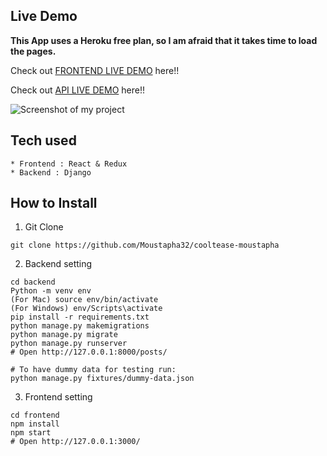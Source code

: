 ## Live Demo

**This App uses a Heroku free plan, so I am afraid that it takes time to load the pages.**

Check out [FRONTEND LIVE DEMO](https://cooltease-frontend.herokuapp.com/) here!!

Check out [API LIVE DEMO](https://cooltease-backend.herokuapp.com/) here!!

![Screenshot of my project](https://res.cloudinary.com/rajitcloud/image/upload/v1652854954/image_g18hls.png)

## Tech used

```
* Frontend : React & Redux
* Backend : Django
```

## How to Install

1. Git Clone

```
git clone https://github.com/Moustapha32/cooltease-moustapha
```

2. Backend setting

```
cd backend
Python -m venv env
(For Mac) source env/bin/activate
(For Windows) env/Scripts\activate
pip install -r requirements.txt
python manage.py makemigrations
python manage.py migrate
python manage.py runserver
# Open http://127.0.0.1:8000/posts/

# To have dummy data for testing run:
python manage.py fixtures/dummy-data.json
```

3. Frontend setting

```
cd frontend
npm install
npm start
# Open http://127.0.0.1:3000/
```
